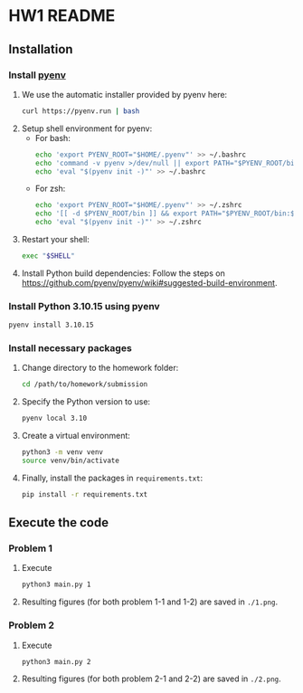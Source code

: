 # HW1 README
## Installation 
### Install [pyenv](https://github.com/pyenv/pyenv)
1. We use the automatic installer provided by pyenv here:
    ```bash 
    curl https://pyenv.run | bash
    ```
2. Setup shell environment for pyenv: 
    + For bash:
        ```bash
        echo 'export PYENV_ROOT="$HOME/.pyenv"' >> ~/.bashrc
        echo 'command -v pyenv >/dev/null || export PATH="$PYENV_ROOT/bin:$PATH"' >> ~/.bashrc
        echo 'eval "$(pyenv init -)"' >> ~/.bashrc
        ```
    + For zsh:
        ```bash
        echo 'export PYENV_ROOT="$HOME/.pyenv"' >> ~/.zshrc
        echo '[[ -d $PYENV_ROOT/bin ]] && export PATH="$PYENV_ROOT/bin:$PATH"' >> ~/.zshrc
        echo 'eval "$(pyenv init -)"' >> ~/.zshrc
        ```
3. Restart your shell:
    ```bash
    exec "$SHELL"
    ```
4. Install Python build dependencies:
    Follow the steps on https://github.com/pyenv/pyenv/wiki#suggested-build-environment.
    
### Install Python 3.10.15 using pyenv
```bash
pyenv install 3.10.15
```

### Install necessary packages
1. Change directory to the homework folder:
    ```bash
    cd /path/to/homework/submission
    ```
2. Specify the Python version to use:
    ```bash
    pyenv local 3.10
    ```
3. Create a virtual environment:
    ```bash
    python3 -m venv venv
    source venv/bin/activate
    ```
4. Finally, install the packages in `requirements.txt`:
    ```bash
    pip install -r requirements.txt 
    ```

## Execute the code
### Problem 1
1. Execute
    ```bash
    python3 main.py 1
    ```
2. Resulting figures (for both problem 1-1 and 1-2) are saved in `./1.png`.

### Problem 2
1. Execute 
    ```bash
    python3 main.py 2
    ```
2. Resulting figures (for both problem 2-1 and 2-2) are saved in `./2.png`.

